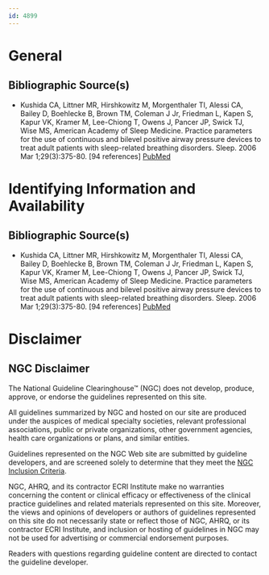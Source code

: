 ```yaml
---
id: 4899
---
```


# General

## Bibliographic Source(s)

- Kushida CA, Littner MR, Hirshkowitz M, Morgenthaler TI, Alessi CA, Bailey D, Boehlecke B, Brown TM, Coleman J Jr, Friedman L, Kapen S, Kapur VK, Kramer M, Lee-Chiong T, Owens J, Pancer JP, Swick TJ, Wise MS, American Academy of Sleep Medicine. Practice parameters for the use of continuous and bilevel positive airway pressure devices to treat adult patients with sleep-related breathing disorders. Sleep. 2006 Mar 1;29(3):375-80. [94 references] [ PubMed ](http://www.ncbi.nlm.nih.gov/entrez/query.fcgi?cmd=Retrieve&db=pubmed&dopt=Abstract&list_uids=16553024)

# Identifying Information and Availability

## Bibliographic Source(s)

- Kushida CA, Littner MR, Hirshkowitz M, Morgenthaler TI, Alessi CA, Bailey D, Boehlecke B, Brown TM, Coleman J Jr, Friedman L, Kapen S, Kapur VK, Kramer M, Lee-Chiong T, Owens J, Pancer JP, Swick TJ, Wise MS, American Academy of Sleep Medicine. Practice parameters for the use of continuous and bilevel positive airway pressure devices to treat adult patients with sleep-related breathing disorders. Sleep. 2006 Mar 1;29(3):375-80. [94 references] [ PubMed ](http://www.ncbi.nlm.nih.gov/entrez/query.fcgi?cmd=Retrieve&db=pubmed&dopt=Abstract&list_uids=16553024)

# Disclaimer

## NGC Disclaimer

The National Guideline Clearinghouse™ (NGC) does not develop, produce, approve, or endorse the guidelines represented on this site.

All guidelines summarized by NGC and hosted on our site are produced under the auspices of medical specialty societies, relevant professional associations, public or private organizations, other government agencies, health care organizations or plans, and similar entities.

Guidelines represented on the NGC Web site are submitted by guideline developers, and are screened solely to determine that they meet the [NGC Inclusion Criteria](/help-and-about/summaries/inclusion-criteria).

NGC, AHRQ, and its contractor ECRI Institute make no warranties concerning the content or clinical efficacy or effectiveness of the clinical practice guidelines and related materials represented on this site. Moreover, the views and opinions of developers or authors of guidelines represented on this site do not necessarily state or reflect those of NGC, AHRQ, or its contractor ECRI Institute, and inclusion or hosting of guidelines in NGC may not be used for advertising or commercial endorsement purposes.

Readers with questions regarding guideline content are directed to contact the guideline developer.

